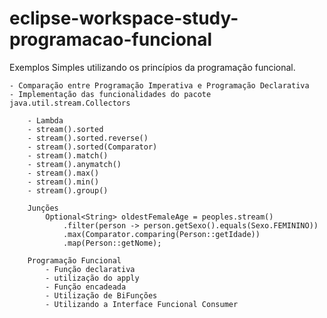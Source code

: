 # eclipse-workspace-study-programacao-funcional

Exemplos Simples utilizando os princípios da programação funcional.

	- Comparação entre Programação Imperativa e Programação Declarativa
	- Implementação das funcionalidades do pacote java.util.stream.Collectors

		- Lambda
		- stream().sorted
		- stream().sorted.reverse()
		- stream().sorted(Comparator)
		- stream().match()	
		- stream().anymatch()	
		- stream().max()	
		- stream().min()	
		- stream().group()	

		Junções
			Optional<String> oldestFemaleAge = peoples.stream()
				.filter(person -> person.getSexo().equals(Sexo.FEMININO))
				.max(Comparator.comparing(Person::getIdade))
				.map(Person::getNome);

		Programação Funcional
			- Função declarativa
			- utilização do apply
			- Função encadeada
			- Utilização de BiFunções
			- Utilizando a Interface Funcional Consumer





